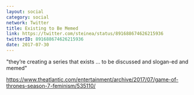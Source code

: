```yaml
---
layout: social
category: social
network: Twitter
title: Existing to Be Memed
link: https://twitter.com/steinea/status/891688674626215936
twitterID: 891688674626215936
date: 2017-07-30
---
```


"they’re creating a series that exists ... to be discussed and slogan-ed and memed"

<https://www.theatlantic.com/entertainment/archive/2017/07/game-of-thrones-season-7-feminism/535110/>
